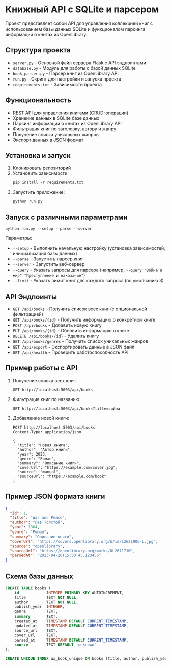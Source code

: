 # Книжный API с SQLite и парсером

Проект представляет собой API для управления коллекцией книг с использованием базы данных SQLite и функционалом парсинга информации о книгах из OpenLibrary.

## Структура проекта

- `server.py` - Основной файл сервера Flask с API эндпоинтами
- `database.py` - Модуль для работы с базой данных SQLite
- `book_parser.py` - Парсер книг из OpenLibrary API
- `run.py` - Скрипт для настройки и запуска проекта
- `requirements.txt` - Зависимости проекта

## Функциональность

- REST API для управления книгами (CRUD-операции)
- Хранение данных в SQLite базе данных
- Парсинг информации о книгах из OpenLibrary API
- Фильтрация книг по заголовку, автору и жанру
- Получение списка уникальных жанров
- Экспорт данных в JSON формат

## Установка и запуск

1. Клонировать репозиторий
2. Установить зависимости:
   ```
   pip install -r requirements.txt
   ```
3. Запустить приложение:
   ```
   python run.py
   ```

## Запуск с различными параметрами

```
python run.py --setup --parse --server
```

Параметры:
- `--setup` - Выполнить начальную настройку (установка зависимостей, инициализация базы данных)
- `--parse` - Запустить парсер книг
- `--server` - Запустить веб-сервер
- `--query` - Указать запросы для парсера (например, `--query "Война и мир" "Преступление и наказание"`)
- `--limit` - Указать лимит книг для каждого запроса (по умолчанию 3)

## API Эндпоинты

- `GET /api/books` - Получить список всех книг (с опциональной фильтрацией)
- `GET /api/books/{id}` - Получить информацию о конкретной книге
- `POST /api/books` - Добавить новую книгу
- `PUT /api/books/{id}` - Обновить информацию о книге
- `DELETE /api/books/{id}` - Удалить книгу
- `GET /api/books/genres` - Получить список уникальных жанров
- `GET /api/export` - Экспортировать данные в JSON файл
- `GET /api/health` - Проверить работоспособность API

## Пример работы с API

1. Получение списка всех книг:
   ```
   GET http://localhost:5003/api/books
   ```

2. Фильтрация книг по названию:
   ```
   GET http://localhost:5003/api/books?title=война
   ```

3. Добавление новой книги:
   ```
   POST http://localhost:5003/api/books
   Content-Type: application/json

   {
     "title": "Новая книга",
     "author": "Автор книги",
     "year": 2023,
     "genre": "Роман",
     "summary": "Описание книги",
     "coverUrl": "https://example.com/cover.jpg",
     "source": "manual",
     "sourceUrl": "https://example.com/book"
   }
   ```

## Пример JSON формата книги

```json
{
  "id": 1,
  "title": "War and Peace",
  "author": "Лев Толстой",
  "year": 1864,
  "genre": "Роман",
  "summary": "Описание книги",
  "coverUrl": "https://covers.openlibrary.org/b/id/12621906-L.jpg",
  "source": "openlibrary",
  "sourceUrl": "https://openlibrary.org/works/OL267171W",
  "parsedAt": "2023-04-20T15:30:45.123456"
}
```

## Схема базы данных

```sql
CREATE TABLE books (
    id            INTEGER PRIMARY KEY AUTOINCREMENT,
    title         TEXT NOT NULL,
    author        TEXT NOT NULL,
    publish_year  INTEGER,
    genre         TEXT,
    summary       TEXT,
    created_at    TIMESTAMP DEFAULT CURRENT_TIMESTAMP,
    updated_at    TIMESTAMP DEFAULT CURRENT_TIMESTAMP,
    source_url    TEXT,
    cover_url     TEXT,
    parsed_at     TIMESTAMP DEFAULT CURRENT_TIMESTAMP,
    source        TEXT DEFAULT 'unknown'
);

CREATE UNIQUE INDEX ux_book_unique ON books (title, author, publish_year);
```

